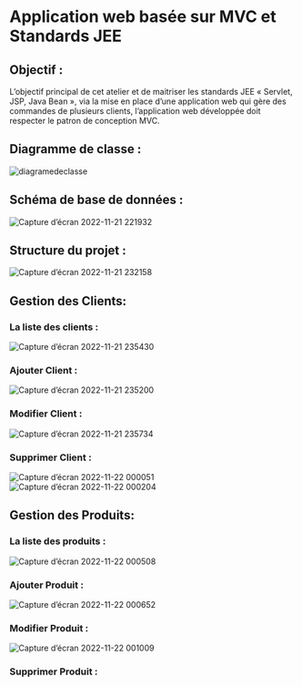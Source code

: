 
# Application web basée sur MVC et Standards JEE

## Objectif  :
L’objectif principal de cet atelier et de maitriser les standards JEE « Servlet, JSP, Java Bean »,
via la mise en place d’une application web qui gère des commandes de plusieurs clients, l’application
web développée doit respecter le patron de conception MVC.

## Diagramme de classe :
![diagramedeclasse](https://user-images.githubusercontent.com/101187429/203170699-a8bd44ed-a86b-44cc-b8df-584f374271c2.jpg)
## Schéma de base de données :
![Capture d’écran 2022-11-21 221932](https://user-images.githubusercontent.com/101187429/203172808-90a06595-8045-4f17-88db-3e4dcf16cdf7.jpg)

## Structure du projet :
![Capture d’écran 2022-11-21 232158](https://user-images.githubusercontent.com/101187429/203173023-0aff1f2b-e405-40bd-9311-d6e7ea841736.jpg)

## Gestion des Clients:

### La liste des clients :
![Capture d’écran 2022-11-21 235430](https://user-images.githubusercontent.com/101187429/203174325-bd396c80-05e5-4e39-8e71-cf98dd408841.jpg)
### Ajouter Client :
![Capture d’écran 2022-11-21 235200](https://user-images.githubusercontent.com/101187429/203174023-1e289a1d-e75b-4aec-9815-fce23f772e90.jpg)
### Modifier Client :
![Capture d’écran 2022-11-21 235734](https://user-images.githubusercontent.com/101187429/203174732-49622342-959d-4dd6-bb19-785a59ea59b4.jpg)
### Supprimer  Client :
![Capture d’écran 2022-11-22 000051](https://user-images.githubusercontent.com/101187429/203175137-706d9e08-82ef-441d-b49e-4f32ba2b7a95.jpg)
![Capture d’écran 2022-11-22 000204](https://user-images.githubusercontent.com/101187429/203175269-8a77de4b-9b97-4c9a-8d6f-e6815b5f442d.jpg)


## Gestion des Produits:

### La liste des produits :
![Capture d’écran 2022-11-22 000508](https://user-images.githubusercontent.com/101187429/203175719-1d15e714-ef04-4bef-9f05-2812c737fa3b.jpg)

### Ajouter Produit :
![Capture d’écran 2022-11-22 000652](https://user-images.githubusercontent.com/101187429/203175985-8bf508da-62e2-4f28-a403-91a370075706.jpg)

### Modifier Produit :
![Capture d’écran 2022-11-22 001009](https://user-images.githubusercontent.com/101187429/203176369-4f2c200c-cc49-4c20-94cb-6ffedacf01d1.jpg)

### Supprimer  Produit :

